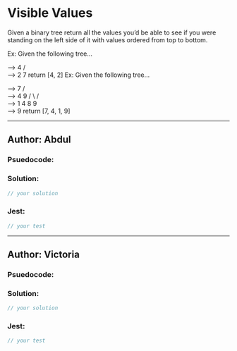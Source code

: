 # Visible Values

Given a binary tree return all the values you’d be able to see if you were standing on the left side of it with values ordered from top to bottom.

Ex: Given the following tree…

-->    4
      / \
-->  2   7
return [4, 2]
Ex: Given the following tree…

-->        7
         /  \
-->     4     9
       / \   / \
-->   1   4 8   9
                 \
-->               9
return [7, 4, 1, 9]

---

## Author: Abdul

### Psuedocode:


### Solution:

```js
// your solution
```

### Jest:

```js
// your test
```

---
## Author: Victoria

### Psuedocode:

### Solution:

```js
// your solution
```

### Jest:

```js
// your test
```